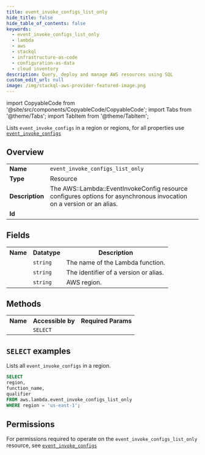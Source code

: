 ```yaml
---
title: event_invoke_configs_list_only
hide_title: false
hide_table_of_contents: false
keywords:
  - event_invoke_configs_list_only
  - lambda
  - aws
  - stackql
  - infrastructure-as-code
  - configuration-as-data
  - cloud inventory
description: Query, deploy and manage AWS resources using SQL
custom_edit_url: null
image: /img/stackql-aws-provider-featured-image.png
---
```


import CopyableCode from '@site/src/components/CopyableCode/CopyableCode';
import Tabs from '@theme/Tabs';
import TabItem from '@theme/TabItem';

Lists <code>event_invoke_configs</code> in a region or regions, for all properties use <a href="/services/serviceName/event_invoke_configs/"><code>event_invoke_configs</code></a>

## Overview
<table>
<tbody>
<tr><td><b>Name</b></td><td><code>event_invoke_configs_list_only</code></td></tr>
<tr><td><b>Type</b></td><td>Resource</td></tr>
<tr><td><b>Description</b></td><td>The AWS::Lambda::EventInvokeConfig resource configures options for asynchronous invocation on a version or an alias.</td></tr>
<tr><td><b>Id</b></td><td><CopyableCode code="aws.lambda.event_invoke_configs_list_only" /></td></tr>
</tbody>
</table>

## Fields
<table>
<tbody>
<tr><th>Name</th><th>Datatype</th><th>Description</th></tr><tr><td><CopyableCode code="function_name" /></td><td><code>string</code></td><td>The name of the Lambda function.</td></tr>
<tr><td><CopyableCode code="qualifier" /></td><td><code>string</code></td><td>The identifier of a version or alias.</td></tr>
<tr><td><CopyableCode code="region" /></td><td><code>string</code></td><td>AWS region.</td></tr>
</tbody>
</table>

## Methods

<table>
<tbody>
  <tr>
    <th>Name</th>
    <th>Accessible by</th>
    <th>Required Params</th>
  </tr>
  <tr>
    <td><CopyableCode code="list_resources" /></td>
    <td><code>SELECT</code></td>
    <td><CopyableCode code="region" /></td>
  </tr>
</tbody>
</table>

## `SELECT` examples
Lists all <code>event_invoke_configs</code> in a region.
```sql
SELECT
region,
function_name,
qualifier
FROM aws.lambda.event_invoke_configs_list_only
WHERE region = 'us-east-1';
```


## Permissions

For permissions required to operate on the <code>event_invoke_configs_list_only</code> resource, see <a href="/services/lambda/event_invoke_configs/#permissions"><code>event_invoke_configs</code></a>


